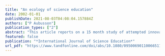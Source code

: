 ```yaml
---
title: "An ecology of science education"
date: 2002-01-01
publishDate: 2021-08-03T04:08:04.157884Z
authors: ["P Aubusson"]
publication_types: ["2"]
abstract: "This article reports on a 15 month study of attempted innovation in school science. The teachers in an Australian secondary school were attempting to introduce a constructivist approach to their teaching of science. The change attempt is interpreted through analogical …"
featured: false
publication: "*International Journal of Science Education*"
url_pdf: "https://www.tandfonline.com/doi/abs/10.1080/09500690110066511"
---
```


